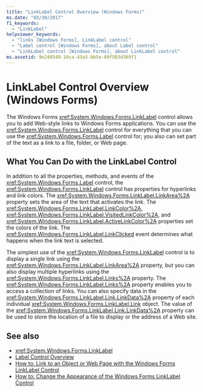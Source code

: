```yaml
---
title: "LinkLabel Control Overview (Windows Forms)"
ms.date: "03/30/2017"
f1_keywords: 
  - "LinkLabel"
helpviewer_keywords: 
  - "links [Windows Forms], LinkLabel control"
  - "Label control [Windows Forms], about Label control"
  - "LinkLabel control [Windows Forms], about LinkLabel control"
ms.assetid: 9e248549-10ca-43a3-bb5e-60f583d369f1
---
```

# LinkLabel Control Overview (Windows Forms)
The Windows Forms <xref:System.Windows.Forms.LinkLabel> control allows you to add Web-style links to Windows Forms applications. You can use the <xref:System.Windows.Forms.LinkLabel> control for everything that you can use the <xref:System.Windows.Forms.Label> control for; you also can set part of the text as a link to a file, folder, or Web page.  
  
## What You Can Do with the LinkLabel Control  
 In addition to all the properties, methods, and events of the <xref:System.Windows.Forms.Label> control, the <xref:System.Windows.Forms.LinkLabel> control has properties for hyperlinks and link colors. The <xref:System.Windows.Forms.LinkLabel.LinkArea%2A> property sets the area of the text that activates the link. The <xref:System.Windows.Forms.LinkLabel.LinkColor%2A>, <xref:System.Windows.Forms.LinkLabel.VisitedLinkColor%2A>, and <xref:System.Windows.Forms.LinkLabel.ActiveLinkColor%2A> properties set the colors of the link. The <xref:System.Windows.Forms.LinkLabel.LinkClicked> event determines what happens when the link text is selected.  
  
 The simplest use of the <xref:System.Windows.Forms.LinkLabel> control is to display a single link using the <xref:System.Windows.Forms.LinkLabel.LinkArea%2A> property, but you can also display multiple hyperlinks using the <xref:System.Windows.Forms.LinkLabel.Links%2A> property. The <xref:System.Windows.Forms.LinkLabel.Links%2A> property enables you to access a collection of links. You can also specify data in the <xref:System.Windows.Forms.LinkLabel.Link.LinkData%2A> property of each individual <xref:System.Windows.Forms.LinkLabel.Link> object. The value of the <xref:System.Windows.Forms.LinkLabel.Link.LinkData%2A> property can be used to store the location of a file to display or the address of a Web site.  
  
## See also

- <xref:System.Windows.Forms.LinkLabel>
- [Label Control Overview](label-control-overview-windows-forms.md)
- [How to: Link to an Object or Web Page with the Windows Forms LinkLabel Control](link-to-an-object-or-web-page-with-wf-linklabel-control.md)
- [How to: Change the Appearance of the Windows Forms LinkLabel Control](how-to-change-the-appearance-of-the-windows-forms-linklabel-control.md)
